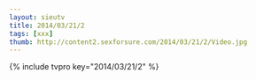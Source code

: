 ```yaml
--- 
layout: sieutv
title: 2014/03/21/2
tags: [xxx]
thumb: http://content2.sexforsure.com/2014/03/21/2/Video.jpg
---
```

{% include tvpro key="2014/03/21/2" %} 
